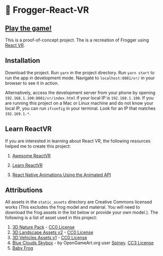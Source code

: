# :frog: Frogger-React-VR

## [Play the game!](https://t.co/pNtr9QDfaZ)

This is a proof-of-concept project. The is a recreation of Frogger using [React VR](https://facebook.github.io/react-vr/).

## Installation

Download the project. Run `yarn` in the project directory. Run `yarn start` to run the app in development mode. Navigate to `localhost:8081/vr/` in your browser to see it in action.

Alternatively, access the development server from your phone by opening `192.168.1.100:8081/vr/index.html` if your local IP is `192.168.1.100`. If you are running this project on a Mac or Linux machine and do not know your local IP, you can run `ifconfig` in your terminal. Look for an IP that matches `192.169.1.*`.

## Learn ReactVR

If you are interested in learning about React VR, the following resources helped me to create this project:

1. [Awesome ReactVR](https://github.com/nikgraf/awesome-react-vr)

1. [Learn ReactVR](https://medium.com/coding-artist/learn-react-vr-chapter-1-hello-virtual-world-202241c0cb63)

1. [React Native Animations Using the Animated API](https://medium.com/react-native-training/react-native-animations-using-the-animated-api-ebe8e0669fae)

## Attributions

All assets in the `static_assets` directory are Creative Commons licensed works (This excludes the frog model and material. You will need to download the frog assets in the list below or provide your own model.). The following is a list of asset used in this project:

1. [3D Nature Pack](http://kenney.nl) - [CC0 License](https://creativecommons.org/publicdomain/zero/1.0/)
1. [3D Landscape Assets v2](http://www.racoon-media.nl) - [CC0 License](https://creativecommons.org/publicdomain/zero/1.0/)
1. [3D Vehicles Assets v1](http://www.racoon-media.nl) - [CC0 License](https://creativecommons.org/publicdomain/zero/1.0/)
1. [Blue Clouds Skybox](https://opengameart.org/node/11727) - by OpenGameArt.org user [Spiney](https://opengameart.org/users/spiney). [CC3 License](https://creativecommons.org/licenses/by/3.0/us/)
1. [Baby Frog](https://www.models-resource.com/playstation/frogger2/model/10237/)
